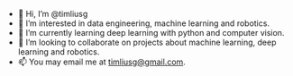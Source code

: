 - 👋 Hi, I’m @timliusg
- 👀 I’m interested in data engineering, machine learning and robotics.
- 🌱 I’m currently learning deep learning with python and computer vision.
- 💞️ I’m looking to collaborate on projects about machine learning, deep learning and robotics.
- 📫 You may email me at timliusg@gmail.com.

<!---
timliusg/timliusg is a ✨ special ✨ repository because its `README.md` (this file) appears on your GitHub profile.
You can click the Preview link to take a look at your changes.
--->
